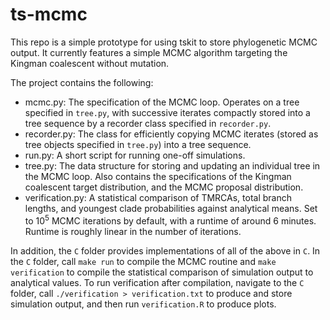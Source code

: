 # ts-mcmc
This repo is a simple prototype for using tskit to store phylogenetic MCMC output.
It currently features a simple MCMC algorithm targeting the Kingman coalescent without mutation.

The project contains the following:

- mcmc.py: The specification of the MCMC loop. Operates on a tree specified in `tree.py`, with successive iterates compactly stored into a tree sequence by a recorder class specified in `recorder.py`.
- recorder.py: The class for efficiently copying MCMC iterates (stored as tree objects specified in `tree.py`) into a tree sequence.
- run.py: A short script for running one-off simulations.
- tree.py: The data structure for storing and updating an individual tree in the MCMC loop. Also contains the specifications of the Kingman coalescent target distribution, and the MCMC proposal distribution.
- verification.py: A statistical comparison of TMRCAs, total branch lengths, and youngest clade probabilities against analytical means. Set to $10^5$ MCMC iterations by default, with a runtime of around 6 minutes. Runtime is roughly linear in the number of iterations.

In addition, the `C` folder provides implementations of all of the above in `C`.
In the `C` folder, call `make run` to compile the MCMC routine and `make verification` to compile the statistical comparison of simulation output to analytical values.
To run verification after compilation, navigate to the `C` folder, call `./verification > verification.txt` to produce and store simulation output, and then run `verification.R` to produce plots.
